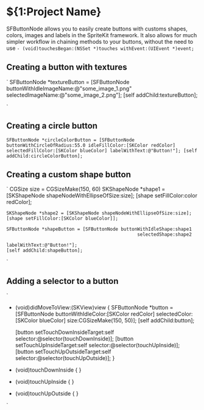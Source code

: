 # ${1:Project Name}
SFButtonNode allows you to easily create buttons with customs shapes, colors, images and labels in the SpriteKit framework. It also allows for much simpler workflow in chaining methods to your buttons, without the need to use `- (void)touchesBegan:(NSSet *)touches withEvent:(UIEvent *)event;`

## Creating a button with textures
`
	SFButtonNode *textureButton = [SFButtonNode buttonWithIdleImageName:@"some_image_1.png" selectedImageName:@"some_image_2.png"];
	[self addChild:textureButton];				

`
## Creating a circle button

`
    SFButtonNode *circleColorButton = [SFButtonNode buttonWithCircleOfRadius:55.0
                                                               idleFillColor:[SKColor redColor]
                                                           selectedFillColor:[SKColor blueColor]
                                                               labelWithText:@"Button!"];
    [self addChild:circleColorButton];
`

## Creating a custom shape button

`
    CGSize size = CGSizeMake(150, 60)
    SKShapeNode *shape1 = [SKShapeNode shapeNodeWithEllipseOfSize:size];
    [shape setFillColor:color redColor];

    SKShapeNode *shape2 = [SKShapeNode shapeNodeWithEllipseOfSize:size];
    [shape setFillColor:[SKColor blueColor]];

    SFButtonNode *shapeButton = [SFButtonNode buttonWithIdleShape:shape1
                                                    selectedShape:shape2
                                                    labelWithText:@"Button!"];
    [self addChild:shapeButton];
`

## Adding a selector to a button

`
- (void)didMoveToView:(SKView)view {
    SFButtonNode *button = [SFButtonNode buttonWithIdleColor:[SKColor redColor] selectedColor:[SKColor blueColor] size:CGSizeMake(150, 50)];
    [self addChild:button];
    
    [button setTouchDownInsideTarget:self selector:@selector(touchDownInside)];
    [button setTouchUpInsideTarget:self selector:@selector(touchUpInside)];
    [button setTouchUpOutsideTarget:self selector:@selector(touchUpOutside)];
}

- (void)touchDownInside {
}

- (void)touchUpInside {
}

- (void)touchUpOutside {
}

`

